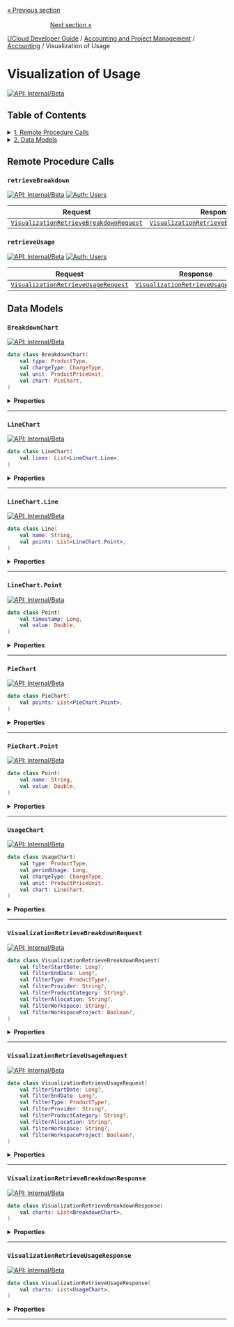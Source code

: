 [« Previous section](/docs/developer-guide/accounting-and-projects/accounting/allocations.md)
&nbsp;&nbsp;&nbsp;&nbsp;&nbsp;&nbsp;&nbsp;&nbsp;&nbsp;&nbsp;&nbsp;&nbsp;&nbsp;&nbsp;&nbsp;&nbsp;&nbsp;&nbsp;&nbsp;&nbsp;&nbsp;&nbsp;&nbsp;&nbsp;&nbsp;&nbsp;&nbsp;&nbsp;&nbsp;&nbsp;&nbsp;&nbsp;&nbsp;&nbsp;&nbsp;&nbsp;&nbsp;&nbsp;&nbsp;&nbsp;&nbsp;&nbsp;&nbsp;&nbsp;&nbsp;&nbsp;&nbsp;&nbsp;&nbsp;&nbsp;&nbsp;&nbsp;&nbsp;&nbsp;&nbsp;&nbsp;&nbsp;&nbsp;&nbsp;&nbsp;&nbsp;&nbsp;&nbsp;&nbsp;&nbsp;&nbsp;&nbsp;&nbsp;&nbsp;&nbsp;&nbsp;&nbsp;&nbsp;&nbsp;&nbsp;&nbsp;&nbsp;&nbsp;&nbsp;&nbsp;&nbsp;&nbsp;&nbsp;&nbsp;&nbsp;&nbsp;&nbsp;&nbsp;&nbsp;&nbsp;&nbsp;&nbsp;&nbsp;&nbsp;&nbsp;&nbsp;&nbsp;&nbsp;&nbsp;&nbsp;&nbsp;&nbsp;&nbsp;&nbsp;&nbsp;&nbsp;&nbsp;&nbsp;&nbsp;&nbsp;&nbsp;&nbsp;&nbsp;&nbsp;&nbsp;&nbsp;&nbsp;&nbsp;&nbsp;&nbsp;&nbsp;&nbsp;&nbsp;&nbsp;&nbsp;&nbsp;&nbsp;&nbsp;&nbsp;&nbsp;&nbsp;&nbsp;&nbsp;&nbsp;&nbsp;&nbsp;&nbsp;&nbsp;&nbsp;&nbsp;&nbsp;&nbsp;&nbsp;&nbsp;&nbsp;&nbsp;&nbsp;&nbsp;&nbsp;&nbsp;&nbsp;&nbsp;&nbsp;[Next section »](/docs/developer-guide/accounting-and-projects/grants/grants.md)



[UCloud Developer Guide](/docs/developer-guide/README.md) / [Accounting and Project Management](/docs/developer-guide/accounting-and-projects/README.md) / [Accounting](/docs/developer-guide/accounting-and-projects/accounting/README.md) / Visualization of Usage
# Visualization of Usage

[![API: Internal/Beta](https://img.shields.io/static/v1?label=API&message=Internal/Beta&color=red&style=flat-square)](/docs/developer-guide/core/api-conventions.md)


## Table of Contents
<details>
<summary>
<a href='#remote-procedure-calls'>1. Remote Procedure Calls</a>
</summary>

<table><thead><tr>
<th>Name</th>
<th>Description</th>
</tr></thread>
<tbody>
<tr>
<td><a href='#retrievebreakdown'><code>retrieveBreakdown</code></a></td>
<td><i>No description</i></td>
</tr>
<tr>
<td><a href='#retrieveusage'><code>retrieveUsage</code></a></td>
<td><i>No description</i></td>
</tr>
</tbody></table>


</details>

<details>
<summary>
<a href='#data-models'>2. Data Models</a>
</summary>

<table><thead><tr>
<th>Name</th>
<th>Description</th>
</tr></thread>
<tbody>
<tr>
<td><a href='#breakdownchart'><code>BreakdownChart</code></a></td>
<td><i>No description</i></td>
</tr>
<tr>
<td><a href='#linechart'><code>LineChart</code></a></td>
<td><i>No description</i></td>
</tr>
<tr>
<td><a href='#linechart.line'><code>LineChart.Line</code></a></td>
<td><i>No description</i></td>
</tr>
<tr>
<td><a href='#linechart.point'><code>LineChart.Point</code></a></td>
<td><i>No description</i></td>
</tr>
<tr>
<td><a href='#piechart'><code>PieChart</code></a></td>
<td><i>No description</i></td>
</tr>
<tr>
<td><a href='#piechart.point'><code>PieChart.Point</code></a></td>
<td><i>No description</i></td>
</tr>
<tr>
<td><a href='#usagechart'><code>UsageChart</code></a></td>
<td><i>No description</i></td>
</tr>
<tr>
<td><a href='#visualizationretrievebreakdownrequest'><code>VisualizationRetrieveBreakdownRequest</code></a></td>
<td><i>No description</i></td>
</tr>
<tr>
<td><a href='#visualizationretrieveusagerequest'><code>VisualizationRetrieveUsageRequest</code></a></td>
<td><i>No description</i></td>
</tr>
<tr>
<td><a href='#visualizationretrievebreakdownresponse'><code>VisualizationRetrieveBreakdownResponse</code></a></td>
<td><i>No description</i></td>
</tr>
<tr>
<td><a href='#visualizationretrieveusageresponse'><code>VisualizationRetrieveUsageResponse</code></a></td>
<td><i>No description</i></td>
</tr>
</tbody></table>


</details>


## Remote Procedure Calls

### `retrieveBreakdown`

[![API: Internal/Beta](https://img.shields.io/static/v1?label=API&message=Internal/Beta&color=red&style=flat-square)](/docs/developer-guide/core/api-conventions.md)
[![Auth: Users](https://img.shields.io/static/v1?label=Auth&message=Users&color=informational&style=flat-square)](/docs/developer-guide/core/types.md#role)



| Request | Response | Error |
|---------|----------|-------|
|<code><a href='#visualizationretrievebreakdownrequest'>VisualizationRetrieveBreakdownRequest</a></code>|<code><a href='#visualizationretrievebreakdownresponse'>VisualizationRetrieveBreakdownResponse</a></code>|<code><a href='/docs/reference/dk.sdu.cloud.CommonErrorMessage.md'>CommonErrorMessage</a></code>|



### `retrieveUsage`

[![API: Internal/Beta](https://img.shields.io/static/v1?label=API&message=Internal/Beta&color=red&style=flat-square)](/docs/developer-guide/core/api-conventions.md)
[![Auth: Users](https://img.shields.io/static/v1?label=Auth&message=Users&color=informational&style=flat-square)](/docs/developer-guide/core/types.md#role)



| Request | Response | Error |
|---------|----------|-------|
|<code><a href='#visualizationretrieveusagerequest'>VisualizationRetrieveUsageRequest</a></code>|<code><a href='#visualizationretrieveusageresponse'>VisualizationRetrieveUsageResponse</a></code>|<code><a href='/docs/reference/dk.sdu.cloud.CommonErrorMessage.md'>CommonErrorMessage</a></code>|




## Data Models

### `BreakdownChart`

[![API: Internal/Beta](https://img.shields.io/static/v1?label=API&message=Internal/Beta&color=red&style=flat-square)](/docs/developer-guide/core/api-conventions.md)



```kotlin
data class BreakdownChart(
    val type: ProductType,
    val chargeType: ChargeType,
    val unit: ProductPriceUnit,
    val chart: PieChart,
)
```

<details>
<summary>
<b>Properties</b>
</summary>

<details>
<summary>
<code>type</code>: <code><code><a href='/docs/reference/dk.sdu.cloud.accounting.api.ProductType.md'>ProductType</a></code></code>
</summary>





</details>

<details>
<summary>
<code>chargeType</code>: <code><code><a href='/docs/reference/dk.sdu.cloud.accounting.api.ChargeType.md'>ChargeType</a></code></code>
</summary>





</details>

<details>
<summary>
<code>unit</code>: <code><code><a href='/docs/reference/dk.sdu.cloud.accounting.api.ProductPriceUnit.md'>ProductPriceUnit</a></code></code>
</summary>





</details>

<details>
<summary>
<code>chart</code>: <code><code><a href='#piechart'>PieChart</a></code></code>
</summary>





</details>



</details>



---

### `LineChart`

[![API: Internal/Beta](https://img.shields.io/static/v1?label=API&message=Internal/Beta&color=red&style=flat-square)](/docs/developer-guide/core/api-conventions.md)



```kotlin
data class LineChart(
    val lines: List<LineChart.Line>,
)
```

<details>
<summary>
<b>Properties</b>
</summary>

<details>
<summary>
<code>lines</code>: <code><code><a href='https://kotlinlang.org/api/latest/jvm/stdlib/kotlin.collections/-list/'>List</a>&lt;<a href='#linechart.line'>LineChart.Line</a>&gt;</code></code>
</summary>





</details>



</details>



---

### `LineChart.Line`

[![API: Internal/Beta](https://img.shields.io/static/v1?label=API&message=Internal/Beta&color=red&style=flat-square)](/docs/developer-guide/core/api-conventions.md)



```kotlin
data class Line(
    val name: String,
    val points: List<LineChart.Point>,
)
```

<details>
<summary>
<b>Properties</b>
</summary>

<details>
<summary>
<code>name</code>: <code><code><a href='https://kotlinlang.org/api/latest/jvm/stdlib/kotlin/-string/'>String</a></code></code>
</summary>





</details>

<details>
<summary>
<code>points</code>: <code><code><a href='https://kotlinlang.org/api/latest/jvm/stdlib/kotlin.collections/-list/'>List</a>&lt;<a href='#linechart.point'>LineChart.Point</a>&gt;</code></code>
</summary>





</details>



</details>



---

### `LineChart.Point`

[![API: Internal/Beta](https://img.shields.io/static/v1?label=API&message=Internal/Beta&color=red&style=flat-square)](/docs/developer-guide/core/api-conventions.md)



```kotlin
data class Point(
    val timestamp: Long,
    val value: Double,
)
```

<details>
<summary>
<b>Properties</b>
</summary>

<details>
<summary>
<code>timestamp</code>: <code><code><a href='https://kotlinlang.org/api/latest/jvm/stdlib/kotlin/-long/'>Long</a></code></code>
</summary>





</details>

<details>
<summary>
<code>value</code>: <code><code><a href='https://kotlinlang.org/api/latest/jvm/stdlib/kotlin/-double/'>Double</a></code></code>
</summary>





</details>



</details>



---

### `PieChart`

[![API: Internal/Beta](https://img.shields.io/static/v1?label=API&message=Internal/Beta&color=red&style=flat-square)](/docs/developer-guide/core/api-conventions.md)



```kotlin
data class PieChart(
    val points: List<PieChart.Point>,
)
```

<details>
<summary>
<b>Properties</b>
</summary>

<details>
<summary>
<code>points</code>: <code><code><a href='https://kotlinlang.org/api/latest/jvm/stdlib/kotlin.collections/-list/'>List</a>&lt;<a href='#piechart.point'>PieChart.Point</a>&gt;</code></code>
</summary>





</details>



</details>



---

### `PieChart.Point`

[![API: Internal/Beta](https://img.shields.io/static/v1?label=API&message=Internal/Beta&color=red&style=flat-square)](/docs/developer-guide/core/api-conventions.md)



```kotlin
data class Point(
    val name: String,
    val value: Double,
)
```

<details>
<summary>
<b>Properties</b>
</summary>

<details>
<summary>
<code>name</code>: <code><code><a href='https://kotlinlang.org/api/latest/jvm/stdlib/kotlin/-string/'>String</a></code></code>
</summary>





</details>

<details>
<summary>
<code>value</code>: <code><code><a href='https://kotlinlang.org/api/latest/jvm/stdlib/kotlin/-double/'>Double</a></code></code>
</summary>





</details>



</details>



---

### `UsageChart`

[![API: Internal/Beta](https://img.shields.io/static/v1?label=API&message=Internal/Beta&color=red&style=flat-square)](/docs/developer-guide/core/api-conventions.md)



```kotlin
data class UsageChart(
    val type: ProductType,
    val periodUsage: Long,
    val chargeType: ChargeType,
    val unit: ProductPriceUnit,
    val chart: LineChart,
)
```

<details>
<summary>
<b>Properties</b>
</summary>

<details>
<summary>
<code>type</code>: <code><code><a href='/docs/reference/dk.sdu.cloud.accounting.api.ProductType.md'>ProductType</a></code></code>
</summary>





</details>

<details>
<summary>
<code>periodUsage</code>: <code><code><a href='https://kotlinlang.org/api/latest/jvm/stdlib/kotlin/-long/'>Long</a></code></code>
</summary>





</details>

<details>
<summary>
<code>chargeType</code>: <code><code><a href='/docs/reference/dk.sdu.cloud.accounting.api.ChargeType.md'>ChargeType</a></code></code>
</summary>





</details>

<details>
<summary>
<code>unit</code>: <code><code><a href='/docs/reference/dk.sdu.cloud.accounting.api.ProductPriceUnit.md'>ProductPriceUnit</a></code></code>
</summary>





</details>

<details>
<summary>
<code>chart</code>: <code><code><a href='#linechart'>LineChart</a></code></code>
</summary>





</details>



</details>



---

### `VisualizationRetrieveBreakdownRequest`

[![API: Internal/Beta](https://img.shields.io/static/v1?label=API&message=Internal/Beta&color=red&style=flat-square)](/docs/developer-guide/core/api-conventions.md)



```kotlin
data class VisualizationRetrieveBreakdownRequest(
    val filterStartDate: Long?,
    val filterEndDate: Long?,
    val filterType: ProductType?,
    val filterProvider: String?,
    val filterProductCategory: String?,
    val filterAllocation: String?,
    val filterWorkspace: String?,
    val filterWorkspaceProject: Boolean?,
)
```

<details>
<summary>
<b>Properties</b>
</summary>

<details>
<summary>
<code>filterStartDate</code>: <code><code><a href='https://kotlinlang.org/api/latest/jvm/stdlib/kotlin/-long/'>Long</a>?</code></code>
</summary>





</details>

<details>
<summary>
<code>filterEndDate</code>: <code><code><a href='https://kotlinlang.org/api/latest/jvm/stdlib/kotlin/-long/'>Long</a>?</code></code>
</summary>





</details>

<details>
<summary>
<code>filterType</code>: <code><code><a href='/docs/reference/dk.sdu.cloud.accounting.api.ProductType.md'>ProductType</a>?</code></code>
</summary>





</details>

<details>
<summary>
<code>filterProvider</code>: <code><code><a href='https://kotlinlang.org/api/latest/jvm/stdlib/kotlin/-string/'>String</a>?</code></code>
</summary>





</details>

<details>
<summary>
<code>filterProductCategory</code>: <code><code><a href='https://kotlinlang.org/api/latest/jvm/stdlib/kotlin/-string/'>String</a>?</code></code>
</summary>





</details>

<details>
<summary>
<code>filterAllocation</code>: <code><code><a href='https://kotlinlang.org/api/latest/jvm/stdlib/kotlin/-string/'>String</a>?</code></code>
</summary>





</details>

<details>
<summary>
<code>filterWorkspace</code>: <code><code><a href='https://kotlinlang.org/api/latest/jvm/stdlib/kotlin/-string/'>String</a>?</code></code>
</summary>





</details>

<details>
<summary>
<code>filterWorkspaceProject</code>: <code><code><a href='https://kotlinlang.org/api/latest/jvm/stdlib/kotlin/-boolean/'>Boolean</a>?</code></code>
</summary>





</details>



</details>



---

### `VisualizationRetrieveUsageRequest`

[![API: Internal/Beta](https://img.shields.io/static/v1?label=API&message=Internal/Beta&color=red&style=flat-square)](/docs/developer-guide/core/api-conventions.md)



```kotlin
data class VisualizationRetrieveUsageRequest(
    val filterStartDate: Long?,
    val filterEndDate: Long?,
    val filterType: ProductType?,
    val filterProvider: String?,
    val filterProductCategory: String?,
    val filterAllocation: String?,
    val filterWorkspace: String?,
    val filterWorkspaceProject: Boolean?,
)
```

<details>
<summary>
<b>Properties</b>
</summary>

<details>
<summary>
<code>filterStartDate</code>: <code><code><a href='https://kotlinlang.org/api/latest/jvm/stdlib/kotlin/-long/'>Long</a>?</code></code>
</summary>





</details>

<details>
<summary>
<code>filterEndDate</code>: <code><code><a href='https://kotlinlang.org/api/latest/jvm/stdlib/kotlin/-long/'>Long</a>?</code></code>
</summary>





</details>

<details>
<summary>
<code>filterType</code>: <code><code><a href='/docs/reference/dk.sdu.cloud.accounting.api.ProductType.md'>ProductType</a>?</code></code>
</summary>





</details>

<details>
<summary>
<code>filterProvider</code>: <code><code><a href='https://kotlinlang.org/api/latest/jvm/stdlib/kotlin/-string/'>String</a>?</code></code>
</summary>





</details>

<details>
<summary>
<code>filterProductCategory</code>: <code><code><a href='https://kotlinlang.org/api/latest/jvm/stdlib/kotlin/-string/'>String</a>?</code></code>
</summary>





</details>

<details>
<summary>
<code>filterAllocation</code>: <code><code><a href='https://kotlinlang.org/api/latest/jvm/stdlib/kotlin/-string/'>String</a>?</code></code>
</summary>





</details>

<details>
<summary>
<code>filterWorkspace</code>: <code><code><a href='https://kotlinlang.org/api/latest/jvm/stdlib/kotlin/-string/'>String</a>?</code></code>
</summary>





</details>

<details>
<summary>
<code>filterWorkspaceProject</code>: <code><code><a href='https://kotlinlang.org/api/latest/jvm/stdlib/kotlin/-boolean/'>Boolean</a>?</code></code>
</summary>





</details>



</details>



---

### `VisualizationRetrieveBreakdownResponse`

[![API: Internal/Beta](https://img.shields.io/static/v1?label=API&message=Internal/Beta&color=red&style=flat-square)](/docs/developer-guide/core/api-conventions.md)



```kotlin
data class VisualizationRetrieveBreakdownResponse(
    val charts: List<BreakdownChart>,
)
```

<details>
<summary>
<b>Properties</b>
</summary>

<details>
<summary>
<code>charts</code>: <code><code><a href='https://kotlinlang.org/api/latest/jvm/stdlib/kotlin.collections/-list/'>List</a>&lt;<a href='#breakdownchart'>BreakdownChart</a>&gt;</code></code>
</summary>





</details>



</details>



---

### `VisualizationRetrieveUsageResponse`

[![API: Internal/Beta](https://img.shields.io/static/v1?label=API&message=Internal/Beta&color=red&style=flat-square)](/docs/developer-guide/core/api-conventions.md)



```kotlin
data class VisualizationRetrieveUsageResponse(
    val charts: List<UsageChart>,
)
```

<details>
<summary>
<b>Properties</b>
</summary>

<details>
<summary>
<code>charts</code>: <code><code><a href='https://kotlinlang.org/api/latest/jvm/stdlib/kotlin.collections/-list/'>List</a>&lt;<a href='#usagechart'>UsageChart</a>&gt;</code></code>
</summary>





</details>



</details>



---

